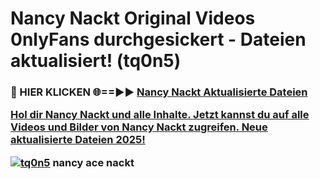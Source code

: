 # Nancy Nackt Original Videos 0nlyFans durchgesickert - Dateien aktualisiert! (tq0n5)

<h3>🔴 HIER KLICKEN 🌐==►► <a href="https://tinyurl.com/h6vf6nb8" rel="nofollow">Nancy Nackt Aktualisierte Dateien

Hol dir Nancy Nackt und alle Inhalte. Jetzt kannst du auf alle Videos und Bilder von Nancy Nackt zugreifen. Neue aktualisierte Dateien 2025!

[![tq0n5](https://i.imgur.com/sD4kR3V.gif)](https://tinyurl.com/h6vf6nb8)
nancy ace nackt